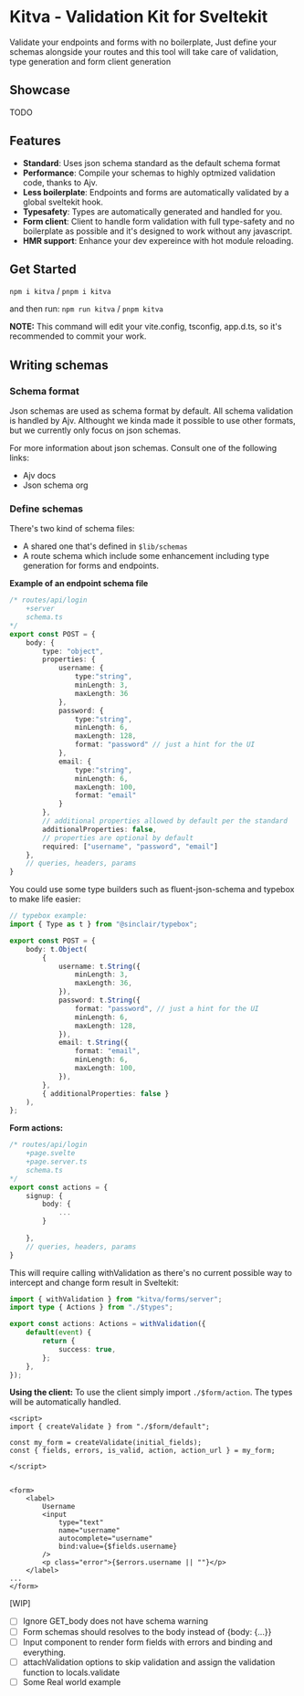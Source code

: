 # Kitva - Validation Kit for Sveltekit

Validate your endpoints and forms with no boilerplate, Just define your schemas alongside your routes and this tool will take care of validation, type generation and form client generation

## Showcase

TODO

## Features

* **Standard**: Uses json schema standard as the default schema format
* **Performance**: Compile your schemas to highly optmized validation code, thanks to Ajv.
* **Less boilerplate**: Endpoints and forms are automatically validated by a global sveltekit hook.
* **Typesafety**: Types are automatically generated and handled for you.
* **Form client**: Client to handle form validation with full type-safety and no boilerplate as possible and it's designed to work without any javascript.
* **HMR support**: Enhance your dev expereince with hot module reloading.

## Get Started

`npm i kitva` / `pnpm i kitva`

and then run:
`npm run kitva` / `pnpm kitva`

**NOTE:** This command will edit your vite.config, tsconfig, app.d.ts, so it's recommended to commit your work.

## Writing schemas

### Schema format

Json schemas are used as schema format by default. All schema validation is handled by Ajv. Althought we kinda made it possible to use other formats, but we currently only focus on json schemas.

For more information about json schemas. Consult one of the following links:

* Ajv docs
* Json schema org

### Define schemas

There's two kind of schema files:

* A shared one that's defined in `$lib/schemas`
* A route schema which include some enhancement including type generation for forms and endpoints.

**Example of an endpoint schema file**

```typescript
/* routes/api/login
    +server
    schema.ts
*/
export const POST = {
    body: {
        type: "object",
        properties: {
            username: {
                type:"string",
                minLength: 3,
                maxLength: 36
            },
            password: {
                type:"string",
                minLength: 6,
                maxLength: 128,
                format: "password" // just a hint for the UI
            },
            email: {
                type:"string",
                minLength: 6,
                maxLength: 100,
                format: "email"
            }
        },
        // additional properties allowed by default per the standard
        additionalProperties: false,
        // properties are optional by default
        required: ["username", "password", "email"]
    },
    // queries, headers, params
}
```

You could use some type builders such as fluent-json-schema and typebox to make life easier:

```typescript
// typebox example:
import { Type as t } from "@sinclair/typebox";

export const POST = {
    body: t.Object(
        {
            username: t.String({
                minLength: 3,
                maxLength: 36,
            }),
            password: t.String({
                format: "password", // just a hint for the UI
                minLength: 6,
                maxLength: 128,
            }),
            email: t.String({
                format: "email",
                minLength: 6,
                maxLength: 100,
            }),
        },
        { additionalProperties: false }
    ),
};
```

**Form actions:**

```typescript
/* routes/api/login
    +page.svelte
    +page.server.ts
    schema.ts
*/
export const actions = {
    signup: {
        body: {
            ...
        }
        
    },
    // queries, headers, params
}
```

This will require calling withValidation as there's no current possible way to intercept and change form result in Sveltekit:

```typescript
import { withValidation } from "kitva/forms/server";
import type { Actions } from "./$types";

export const actions: Actions = withValidation({
    default(event) {
        return {
            success: true,
        };
    },
});
```

**Using the client:**
To use the client simply import `./$form/action`. The types will be automatically handled.

```svelte
<script>
import { createValidate } from "./$form/default";

const my_form = createValidate(initial_fields);
const { fields, errors, is_valid, action, action_url } = my_form;

</script>


<form>
    <label>
        Username
        <input
            type="text"
            name="username"
            autocomplete="username"
            bind:value={$fields.username}
        />
        <p class="error">{$errors.username || ""}</p>
    </label>
...
</form>
```

[WIP]

* [ ] Ignore GET_body does not have schema warning
* [ ] Form schemas should resolves to the body instead of {body: {...}}
* [ ] Input component to render form fields with errors and binding and everything.
* [ ] attachValidation options to skip validation and assign the validation function to locals.validate
* [ ] Some Real world example
